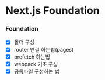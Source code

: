# Next.js Foundation

### Foundation

- [x] 폴더 구성
- [x] router 연결 하는법(pages)
- [x] prefetch 하는법
- [x] webpack 기초 구성
- [x] 공통파일 구성하는 법
